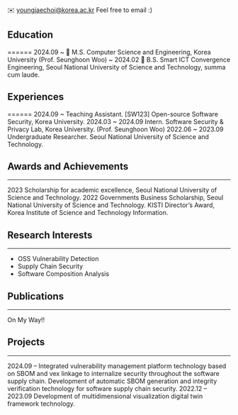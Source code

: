 <!-- ---
permalink: /
title: "Hi!"
author_profile: true
redirect_from: 
  - /about/
  - /about.html
--- -->
<!-- Youngjae Choi -->
✉️ youngjaechoi@korea.ac.kr
    Feel free to email :) 

## Education
======
2024.09 ~ 🏫 M.S. Computer Science and Engineering, Korea University (Prof. Seunghoon Woo)
~ 2024.02 🏫 B.S. Smart ICT Convergence Engineering, Seoul National University of Science and
Technology, summa cum laude.

## Experiences
======
2024.09 ~ Teaching Assistant. [SW123] Open-source Software Security, Korea University.
2024.03 ~ 2024.09 Intern. Software Security & Privacy Lab, Korea University. (Prof. Seunghoon Woo)
2022.06 ~ 2023.09 Undergraduate Researcher. Seoul National University of Science and Technology.

## Awards and Achievements
------
2023 Scholarship for academic excellence, Seoul National University of Science and Technology.
2022 Governments Business Scholarship, Seoul National University of Science and Technology.
KISTI Director’s Award, Korea Institute of Science and Technology Information.

## Research Interests
------
- OSS Vulnerability Detection
- Supply Chain Security
- Software Composition Analysis

## Publications
------
On My Way!!

## Projects
------
2024.09 – Integrated vulnerability management platform technology based on SBOM and vex
linkage to internalize security throughout the software supply chain.
Development of automatic SBOM generation and integrity verification technology
for software supply chain security.
2022.12 – 2023.09 Development of multidimensional visualization digital twin framework technology.
